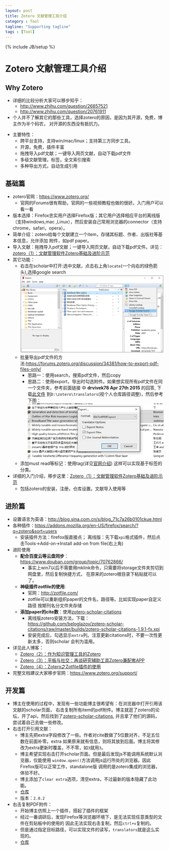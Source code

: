 ```yaml
---
layout: post
title: Zotero 文献管理工具介绍
category : Tool
tagline: "Supporting tagline"
tags : [Tool]
---
```

{% include JB/setup %}
# Zotero 文献管理工具介绍

## Why Zotero
- 详细的比较分析大家可以移步知乎：
  + <http://www.zhihu.com/question/26857521>
  + <http://www.zhihu.com/question/20761911>
- 个人并不了解其它的那些工具，选择zotero的原因，是因为其开源，免费，博主作为半个码农，
对开源的东西没有抵抗力。

<!--break-->

- 主要特性：
  + 跨平台支持，支持win/mac/linux；支持第三方同步工具。
  + 开源，免费，插件丰富
  + 拖拽导入pdf文献；一键导入网页文献，自动下载pdf文件
  + 多级文献管理，标签，全文索引搜索
  + 多种导出方式，自动生成引用

## 基础篇
- zotero官网：<https://www.zotero.org/>
  + 官网的Forums很有帮助，官网的一些视频教程也做的很好。入门用户可以看一看
- 版本选择：Firefox忠实用户选择Firefox版；其它用户选择相应平台的离线版（支持windows,mac
,Linux），然后安装自己常用浏览器的connector（支持chrome，safari，opera）。
- 简单介绍：zotero给每个文献建立一个item，存储其标题、作者、出版社等基本信息，允许添加
附件，如pdf paper。
- 导入文献：拖拽导入pdf文献；一键导入网页文献，自动下载pdf文件。详见：
[zotero（1）：文献管理软件Zotero基础及进阶示范](http://www.yangzhiping.com/tech/zotero1.html)
- 其它功能：
  + 右击在scholar中打开:选中文献，点击右上角`locate`(一个向右的绿色箭头),选择google search
  ![img](/image/zotero/scholar.jpg)
  + 批量导出pdf文件的方法:<https://forums.zotero.org/discussion/34381/how-to-export-pdf-files-only/>
    * 思路一：使用search，搜索pdf文件，然后copy
    * 思路二：使用export，导出时勾选附件。如果想实现所有pdf文件在同一个文件夹，参考前面链接
      中 **drvivek78 Apr 27th 2015** 的回答, 下载[此文件](/download/BibTeX_ExpPDF.js)
      到`D:\zotero\translators`(视个人仓库路径调整)，然后参考下图：
      ![img](/image/zotero/export.jpg)
  + 添加must read等标记：使用tag(详见[官网介绍](https://www.zotero.org/support/collections_and_tags))
    这样可以实现基于标签的分类。
- 详细的入门介绍，移步这里：[Zotero（1）：文献管理软件Zotero基础及进阶示范](http://www.yangzhiping.com/tech/zotero1.html)
  + 包括zotero的安装，注册，仓库设置。文献导入使用等

## 进阶篇
- 设置语言为英语：<http://blog.sina.com.cn/s/blog_71c7a26b0101ckue.html>
- 各种插件：<https://addons.mozilla.org/en-US/firefox/search/?q=zotero&sort=users>
   + 安装插件方法：firefox版直接点；
    离线版：先下载`xpi`格式插件，然后点击Tools->Add-on->Install add-on from file(右上角)
- 进阶使用
   + **配合百度云等云盘同步**：<https://www.douban.com/group/topic/70762866/>
     * 事实上win7以后不需要用mklink命令，只需要将storage文件夹剪切到网盘里，然后复制快捷方式，
     在原来的zotero根目录下粘贴就可以了。
   + **神级插件zotfile的使用**:
     * 官网：<http://zotfile.com/>   
     * zotfile可以重新组织paper的文件名，路径等。比如实现paper自定义路径
   按期刊名分文件夹存储
   + **添加paper的cite数**：使用[zotero-scholar-citations](https://addons.mozilla.org/en-US/firefox/addon/zotero-scholar-citations/)
     * 离线版zotero安装方法，下载：<https://github.com/beloglazov/zotero-scholar-citations/raw/master/builds/zotero-scholar-citations-1.9.1-fx.xpi>
     * 安装完成后，勾选显示`extra`列。注意更新citations时，不要一次性更新太多，否则scholar
     会判为滥用。
- 详见此人博客：
   + [Zotero（2）：作为知识管理工具的Zotero](http://www.yangzhiping.com/tech/zotero2.html)
   + [Zotero（3）：平板与社交：再谈研究辅助工具Zotero兼配套APP](http://www.yangzhiping.com/tech/zotero3.html)
   + [Zotero（4）：Zotero之Zotfile插件的使用](http://www.yangzhiping.com/tech/zotero4.html)
- 完整文档建议大家移步官网：<https://www.zotero.org/support/>

## 开发篇
- 博主在使用的过程中，发现有一些功能博主很希望有：在浏览器中打开引用该文献的scholar页面，
右击复制所有item的pdf附件。博主就逛了zotero的论坛，开了api，然后找到了[zotero-scholar-citations](https://addons.mozilla.org/en-US/firefox/addon/zotero-scholar-citations/),
并且拿了他们的源码，尝试着自己去做一些修改。
- 右击打开引用文献：
  + 博主先把extra字段修改了一些。作者对cite数做了5位数对齐，不足五位数在前面补零。extra
  如果原来就有信息，则将其放到后面。博主将其修改为extra更新时覆盖，不不零，如`3`就用`3`。
  + 博主希望实现右击打开scholar页面。但是最后发现js不能调用系统默认浏览器，仅能使用
  `window.open()`方法调用js运行所处的浏览器。因此Firefox版可以正常工作，standalone版
  调用的是zotero集成的浏览器，体验不好。
  + 博主添加了`clear extra`选项，清空extra，不过最新的版本隐藏了此功能。
  + [仓库](https://github.com/quantumlaser/zotero-scholar-citations)
  + 版本：`2.0.2`
- 右击复制PDF附件：
  + 开始博主仿照上一个插件，搭起了插件的框架
  + 经过一番调研后，发现Firefox等浏览器环境下，是无法实现任意类型的文件在剪贴板中的使用的
  因此无法实现右击复制，然后`ctrl+v`复制的。
  + 但是通过指定目标路径，可以实现文件的读写，`translators`就是这么实现的。
  + [仓库](https://github.com/quantumlaser/zotero-copy-pdfs)
